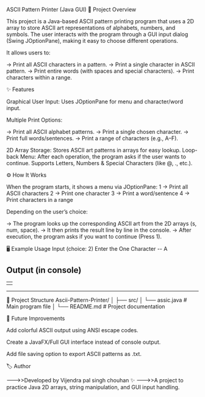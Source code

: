 ASCII Pattern Printer (Java GUI)
📌 Project Overview

This project is a Java-based ASCII pattern printing program that uses a 2D array to store ASCII art representations of alphabets, numbers, and symbols.
The user interacts with the program through a GUI input dialog (Swing JOptionPane), making it easy to choose different operations.

It allows users to:

 -> Print all ASCII characters in a pattern.
 -> Print a single character in ASCII pattern. 
 -> Print entire words (with spaces and special characters).
 -> Print characters within a range.

✨ Features

Graphical User Input: Uses JOptionPane for menu and character/word input.

Multiple Print Options:

 -> Print all ASCII alphabet patterns.
 -> Print a single chosen character.
 -> Print full words/sentences.
 -> Print a range of characters (e.g., A–F).

2D Array Storage: Stores ASCII art patterns in arrays for easy lookup.
Loop-back Menu: After each operation, the program asks if the user wants to continue.
Supports Letters, Numbers & Special Characters (like @, ., etc.).

⚙️ How It Works

When the program starts, it shows a menu via JOptionPane:
   1 → Print all ASCII characters
   2 → Print one character
   3 → Print a word/sentence
   4 → Print characters in a range

Depending on the user’s choice:

  -> The program looks up the corresponding ASCII art from the 2D arrays (s, num, space).
  -> It then prints the result line by line in the console.
  -> After execution, the program asks if you want to continue (Press 1).

🖥️ Example Usage
Input (choice: 2)
Enter the One Character -- A

Output (in console)
 --- 
|   |
|---|
|   |
 --- 

📂 Project Structure
Ascii-Pattern-Printer/
│
├── src/
│   └── assic.java        # Main program file
│
└── README.md             # Project documentation


📌 Future Improvements

Add colorful ASCII output using ANSI escape codes.

Create a JavaFX/Full GUI interface instead of console output.

Add file saving option to export ASCII patterns as .txt.

🏷️ Author

--->>Developed by Vijendra pal singh chouhan ✨
--->>A project to practice Java 2D arrays, string manipulation, and GUI input handling.
